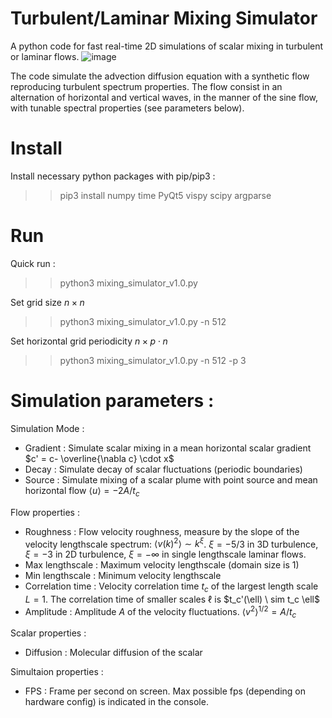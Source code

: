 # Turbulent/Laminar Mixing Simulator
A python code for fast real-time 2D simulations of scalar mixing in turbulent or laminar flows.
![image](https://github.com/jorishey1234/mixing_simulator/assets/35989752/f4cb94a8-dabd-446b-b001-7e2608a82973)

The code simulate the advection diffusion equation with a synthetic flow reproducing turbulent spectrum properties. The flow consist in an alternation of horizontal and vertical waves, in the manner of the sine flow, with tunable spectral properties (see parameters below).

# Install
Install necessary python packages with pip/pip3 :

>> pip3 install numpy time PyQt5 vispy scipy argparse

# Run
Quick run :
>> python3 mixing_simulator_v1.0.py

Set grid size $n \times n$
>> python3 mixing_simulator_v1.0.py -n 512

Set horizontal grid periodicity $n \times p \cdot n$
>> python3 mixing_simulator_v1.0.py -n 512 -p 3

# Simulation parameters :
Simulation Mode :
- Gradient : Simulate scalar mixing in a mean horizontal scalar gradient $c' = c- \overline{\nabla c} \cdot x$
- Decay : Simulate decay of scalar fluctuations (periodic boundaries)
- Source : Simulate mixing of a scalar plume with point source and mean horizontal flow $\langle u \rangle = - 2 A/t_c$

Flow properties :

- Roughness : Flow velocity roughness, measure by the slope of the velocity lengthscale spectrum: $\langle v(k)^2 \rangle\sim k^{\xi}$. $\xi=-5/3$ in 3D turbulence, $\xi=-3$  in 2D turbulence, $\xi=-\infty$ in single lengthscale laminar flows.
- Max lengthscale : Maximum velocity lengthscale (domain size is 1)
- Min lengthscale : Minimum velocity lengthscale
- Correlation time : Velocity correlation time $t_c$ of the largest length scale $L=1$. The correlation time of smaller scales $\ell$ is $t_c'(\ell) \ sim t_c \ell$
- Amplitude : Amplitude $A$ of the velocity fluctuations. $\langle v^2 \rangle ^{1/2} = A / t_c$

Scalar properties :

- Diffusion : Molecular diffusion of the scalar

Simultaion properties :

- FPS : Frame per second on screen. Max possible fps (depending on hardware config) is indicated in the console.
